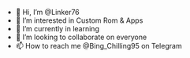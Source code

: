 - 👋 Hi, I’m @Linker76
- 👀 I’m interested in Custom Rom & Apps
- 🌱 I’m currently in learning 
- 💞️ I’m looking to collaborate on everyone 
- 📫 How to reach me @Bing_Chilling95 on Telegram 

<!---
Linker76/Linker76 is a ✨ special ✨ repository because its `README.md` (this file) appears on your GitHub profile.
You can click the Preview link to take a look at your changes.
--->
